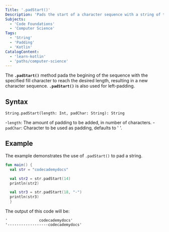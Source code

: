```yaml
---
Title: '.padStart()'
Description: 'Pads the start of a character sequence with a string of the specified character and length.' 
Subjects: 
  - 'Code Foundations'
  - 'Computer Science'
Tags: 
  - 'String'
  - 'Padding'
  - 'Kotlin'
CatalogContent:
  - 'learn-kotlin'
  - 'paths/computer-science'
---
```


The **`.padStart()`** method pada the begining of the sequence with the specified fill character to reach the desired length, resulting in a new character sequence. **`.padStart()`** is also used for left-padding.

## Syntax

```pseudo
String.padStart(length: Int, padChar: String): String
```

-`length`: The amount of padding to be added, in number of characters.
-`padChar`: Character to be used as padding, defaults to ' '.

## Example

The example demonstrates the use of `.padStart()` to pad a string.

```kotlin
fun main() {
  val str = "codecademydocs"

  val str2 = str.padStart(14)
  println(str2)

  val str3 = str.padStart(18, "-")
  println(str3)
  }
```

The output of this code will be:

```shell
'              codecademydocs'
'------------------codecademydocs'
```
